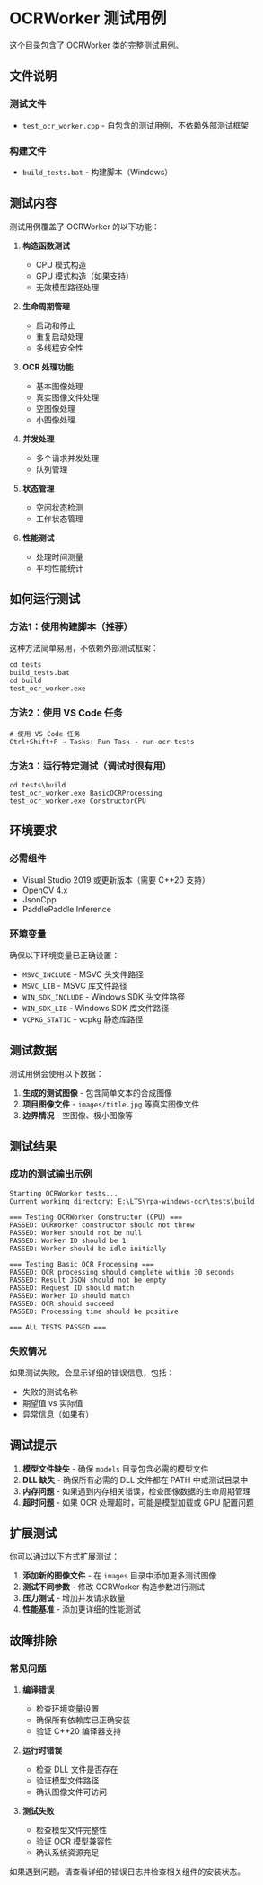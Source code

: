# OCRWorker 测试用例

这个目录包含了 OCRWorker 类的完整测试用例。

## 文件说明

### 测试文件
- `test_ocr_worker.cpp` - 自包含的测试用例，不依赖外部测试框架

### 构建文件
- `build_tests.bat` - 构建脚本（Windows）

## 测试内容

测试用例覆盖了 OCRWorker 的以下功能：

1. **构造函数测试**
   - CPU 模式构造
   - GPU 模式构造（如果支持）
   - 无效模型路径处理

2. **生命周期管理**
   - 启动和停止
   - 重复启动处理
   - 多线程安全性

3. **OCR 处理功能**
   - 基本图像处理
   - 真实图像文件处理
   - 空图像处理
   - 小图像处理

4. **并发处理**
   - 多个请求并发处理
   - 队列管理

5. **状态管理**
   - 空闲状态检测
   - 工作状态管理

6. **性能测试**
   - 处理时间测量
   - 平均性能统计

## 如何运行测试

### 方法1：使用构建脚本（推荐）

这种方法简单易用，不依赖外部测试框架：

```batch
cd tests
build_tests.bat
cd build
test_ocr_worker.exe
```

### 方法2：使用 VS Code 任务

```batch
# 使用 VS Code 任务
Ctrl+Shift+P → Tasks: Run Task → run-ocr-tests
```

### 方法3：运行特定测试（调试时很有用）

```batch
cd tests\build
test_ocr_worker.exe BasicOCRProcessing
test_ocr_worker.exe ConstructorCPU
```

## 环境要求

### 必需组件
- Visual Studio 2019 或更新版本（需要 C++20 支持）
- OpenCV 4.x
- JsonCpp
- PaddlePaddle Inference

### 环境变量
确保以下环境变量已正确设置：
- `MSVC_INCLUDE` - MSVC 头文件路径
- `MSVC_LIB` - MSVC 库文件路径
- `WIN_SDK_INCLUDE` - Windows SDK 头文件路径
- `WIN_SDK_LIB` - Windows SDK 库文件路径
- `VCPKG_STATIC` - vcpkg 静态库路径

## 测试数据

测试用例会使用以下数据：

1. **生成的测试图像** - 包含简单文本的合成图像
2. **项目图像文件** - `images/title.jpg` 等真实图像文件
3. **边界情况** - 空图像、极小图像等

## 测试结果

### 成功的测试输出示例
```
Starting OCRWorker tests...
Current working directory: E:\LTS\rpa-windows-ocr\tests\build

=== Testing OCRWorker Constructor (CPU) ===
PASSED: OCRWorker constructor should not throw
PASSED: Worker should not be null
PASSED: Worker ID should be 1
PASSED: Worker should be idle initially

=== Testing Basic OCR Processing ===
PASSED: OCR processing should complete within 30 seconds
PASSED: Result JSON should not be empty
PASSED: Request ID should match
PASSED: Worker ID should match
PASSED: OCR should succeed
PASSED: Processing time should be positive

=== ALL TESTS PASSED ===
```

### 失败情况
如果测试失败，会显示详细的错误信息，包括：
- 失败的测试名称
- 期望值 vs 实际值
- 异常信息（如果有）

## 调试提示

1. **模型文件缺失** - 确保 `models` 目录包含必需的模型文件
2. **DLL 缺失** - 确保所有必需的 DLL 文件都在 PATH 中或测试目录中
3. **内存问题** - 如果遇到内存相关错误，检查图像数据的生命周期管理
4. **超时问题** - 如果 OCR 处理超时，可能是模型加载或 GPU 配置问题

## 扩展测试

你可以通过以下方式扩展测试：

1. **添加新的图像文件** - 在 `images` 目录中添加更多测试图像
2. **测试不同参数** - 修改 OCRWorker 构造参数进行测试
3. **压力测试** - 增加并发请求数量
4. **性能基准** - 添加更详细的性能测试

## 故障排除

### 常见问题

1. **编译错误**
   - 检查环境变量设置
   - 确保所有依赖库已正确安装
   - 验证 C++20 编译器支持

2. **运行时错误**
   - 检查 DLL 文件是否存在
   - 验证模型文件路径
   - 确认图像文件可访问

3. **测试失败**
   - 检查模型文件完整性
   - 验证 OCR 模型兼容性
   - 确认系统资源充足

如果遇到问题，请查看详细的错误日志并检查相关组件的安装状态。
